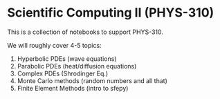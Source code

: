# Scientific Computing II (PHYS-310)

This is a collection of notebooks to support PHYS-310.

We will roughly cover 4-5 topics:

1. Hyperbolic PDEs (wave equations)
2. Parabolic PDEs (heat/diffusion equations)
3. Complex PDEs (Shrodinger Eq.)
4. Monte Carlo methods (random numbers and all that)
5. Finite Element Methods (intro to sfepy)

